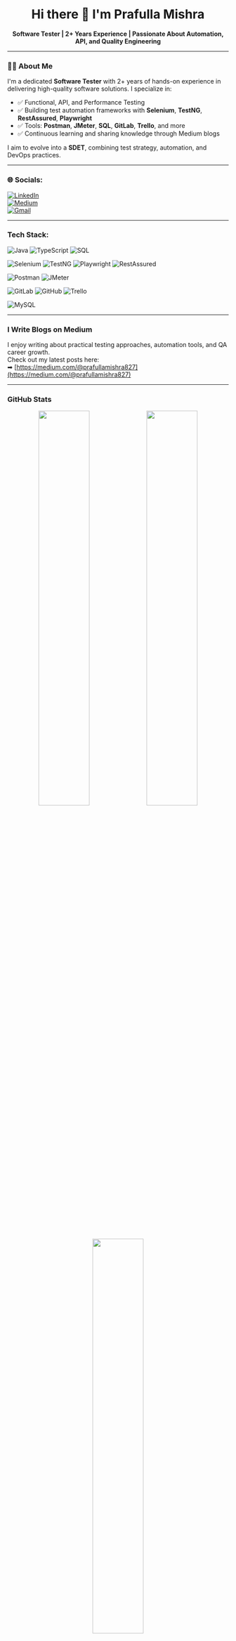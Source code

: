 <h1 align="center">Hi there 👋 I'm Prafulla Mishra</h1>
<p align="center">
  <strong>Software Tester | 2+ Years Experience | Passionate About Automation, API, and Quality Engineering</strong>
</p>

---

### 👨‍💻 About Me

I'm a dedicated **Software Tester** with 2+ years of hands-on experience in delivering high-quality software solutions. I specialize in:

- ✅ Functional, API, and Performance Testing  
- ✅ Building test automation frameworks with **Selenium**, **TestNG**, **RestAssured**, **Playwright**  
- ✅ Tools: **Postman**, **JMeter**, **SQL**, **GitLab**, **Trello**, and more  
- ✅ Continuous learning and sharing knowledge through Medium blogs

I aim to evolve into a **SDET**, combining test strategy, automation, and DevOps practices.

---

### 🌐 Socials:

[![LinkedIn](https://img.shields.io/badge/LinkedIn-%230077B5.svg?style=for-the-badge&logo=linkedin&logoColor=white)](https://linkedin.com/in/YOUR-LINKEDIN)  
[![Medium](https://img.shields.io/badge/Medium-000000.svg?style=for-the-badge&logo=medium&logoColor=white)](https://medium.com/@YOUR-MEDIUM-USERNAME)  
[![Gmail](https://img.shields.io/badge/Gmail-D14836?style=for-the-badge&logo=gmail&logoColor=white)](mailto:your.email@example.com)

---

###  Tech Stack:

![Java](https://img.shields.io/badge/Java-ED8B00?style=for-the-badge&logo=openjdk&logoColor=white)
![TypeScript](https://img.shields.io/badge/TypeScript-3178C6?style=for-the-badge&logo=typescript&logoColor=white)
![SQL](https://img.shields.io/badge/SQL-003B57?style=for-the-badge&logo=postgresql&logoColor=white)

![Selenium](https://img.shields.io/badge/Selenium-43B02A?style=for-the-badge&logo=selenium&logoColor=white)
![TestNG](https://img.shields.io/badge/TestNG-FD6C00?style=for-the-badge&logo=testng&logoColor=white)
![Playwright](https://img.shields.io/badge/Playwright-2C2C32?style=for-the-badge&logo=playwright&logoColor=green)
![RestAssured](https://img.shields.io/badge/RestAssured-007396?style=for-the-badge&logo=restassured&logoColor=white)

![Postman](https://img.shields.io/badge/Postman-FF6C37?style=for-the-badge&logo=postman&logoColor=white)
![JMeter](https://img.shields.io/badge/Apache%20JMeter-D22128?style=for-the-badge&logo=apachejmeter&logoColor=white)

![GitLab](https://img.shields.io/badge/GitLab-FC6D26?style=for-the-badge&logo=gitlab&logoColor=white)
![GitHub](https://img.shields.io/badge/GitHub-181717?style=for-the-badge&logo=github&logoColor=white)
![Trello](https://img.shields.io/badge/Trello-0052CC?style=for-the-badge&logo=trello&logoColor=white)

![MySQL](https://img.shields.io/badge/MySQL-00758F?style=for-the-badge&logo=mysql&logoColor=white)

---

###  I Write Blogs on Medium

 I enjoy writing about practical testing approaches, automation tools, and QA career growth.  
Check out my latest posts here:  
➡ [https://medium.com/@prafullamishra827](https://medium.com/@prafullamishra827)

---

###  GitHub Stats

<p align="center">
  <img src="https://github-readme-stats.vercel.app/api?username=prafula56&theme=dark&hide_border=true&show_icons=true" width="48%" />
  <img src="https://github-readme-streak-stats.herokuapp.com/?user=prafula56&theme=dark&hide_border=true" width="48%" />
</p>

<p align="center">
  <img src="https://github-readme-stats.vercel.app/api/top-langs/?username=prafula56&layout=compact&theme=dark&hide_border=true" width="48%" />
</p>

---

###  GitHub Trophies

<p align="center">
  <img src="https://github-profile-trophy.vercel.app/?username=prafula56&theme=radical&no-frame=false&no-bg=true&margin-w=4" />
</p>

---

###  Top Contributed Repositories

<p align="center">
  <img src="https://github-contributor-stats.vercel.app/api?username=prafula56&limit=5&theme=dark&combine_all_yearly_contributions=true" />
</p>

---

<p align="center">
  <i>"Quality is not an act, it is a habit – and I’m committed to making it a strong one in every build I test."</i>
</p>
